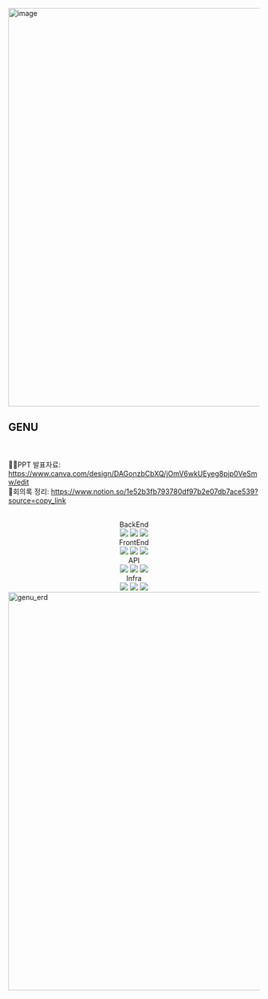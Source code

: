 <img width="1654" height="799" alt="image" src="https://github.com/user-attachments/assets/82301cf2-00cd-4988-bf0b-53e2ca1e2e11" /><H2>GENU</H2>
<br><br>
<span>🧑‍🏫PPT 발표자료: https://www.canva.com/design/DAGonzbCbXQ/jOmV6wkUEyeg8pjp0VeSmw/edit</span><br>
<span>💬회의록 정리: https://www.notion.so/1e52b3fb793780df97b2e07db7ace539?source=copy_link</span>
<br><br>
<div align="center">
<span>BackEnd<span/><br>
<img src="https://img.shields.io/badge/springboot-6DB33F?style=for-the-badge&logo=springboot&logoColor=white">
<img src="https://img.shields.io/badge/springsecurity-6DB33F?style=for-the-badge&logo=springsecurity&logoColor=white">
<img src="https://img.shields.io/badge/fastapi-009688?style=for-the-badge&logo=fastapi&logoColor=white">
<br>
<span>FrontEnd<span/><br>
<img src="https://img.shields.io/badge/react-61DAFB?style=for-the-badge&logo=react&logoColor=white">
<img src="https://img.shields.io/badge/vite-646CFF?style=for-the-badge&logo=vite&logoColor=white">
<img src="https://img.shields.io/badge/tailwindcss-06B6D4?style=for-the-badge&logo=tailwindcss&logoColor=white">  
<br>
<span>API<span/><br>
<img src="https://img.shields.io/badge/google-4285F4?style=for-the-badge&logo=google&logoColor=white">
<img src="https://img.shields.io/badge/naver-03C75A?style=for-the-badge&logo=naver&logoColor=white">
<img src="https://img.shields.io/badge/openai-412991?style=for-the-badge&logo=openai&logoColor=white">  
<br>
<span>Infra<span/><br>
<img src="https://img.shields.io/badge/docker-2496ED?style=for-the-badge&logo=docker&logoColor=white">
<img src="https://img.shields.io/badge/oracle-EF3B2D?style=for-the-badge&logo=oracle&logoColor=white">
<img src="https://img.shields.io/badge/gcloud-4B0082?style=for-the-badge&logo=gcloud&logoColor=white">  
<br>
</div>

<img width="1654" height="799" alt="genu_erd" src="https://github.com/user-attachments/assets/c103b3f0-858e-4ce6-8b5a-0f356eea25bc" />

